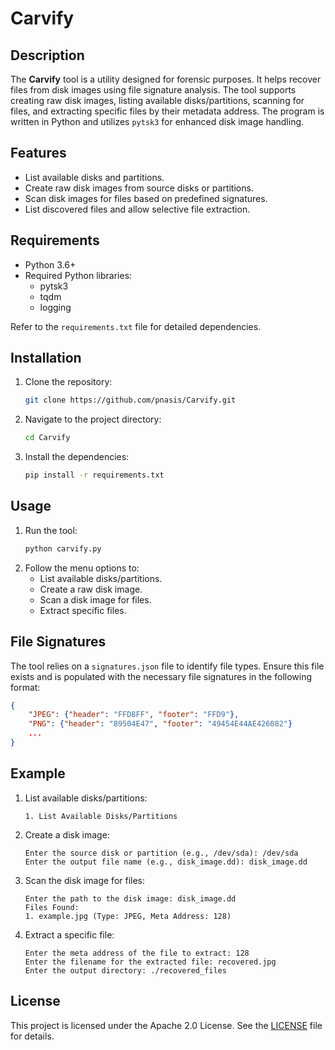 # Carvify

## Description
The **Carvify** tool is a utility designed for forensic purposes. It helps recover files from disk images using file signature analysis. The tool supports creating raw disk images, listing available disks/partitions, scanning for files, and extracting specific files by their metadata address. The program is written in Python and utilizes `pytsk3` for enhanced disk image handling.

## Features
- List available disks and partitions.
- Create raw disk images from source disks or partitions.
- Scan disk images for files based on predefined signatures.
- List discovered files and allow selective file extraction.

## Requirements
- Python 3.6+
- Required Python libraries:
  - pytsk3
  - tqdm
  - logging

Refer to the `requirements.txt` file for detailed dependencies.

## Installation
1. Clone the repository:
   ```bash
   git clone https://github.com/pnasis/Carvify.git
   ```
2. Navigate to the project directory:
   ```bash
   cd Carvify
   ```
3. Install the dependencies:
   ```bash
   pip install -r requirements.txt
   ```

## Usage
1. Run the tool:
   ```bash
   python carvify.py
   ```
2. Follow the menu options to:
   - List available disks/partitions.
   - Create a raw disk image.
   - Scan a disk image for files.
   - Extract specific files.

## File Signatures
The tool relies on a `signatures.json` file to identify file types. Ensure this file exists and is populated with the necessary file signatures in the following format:
```json
{
    "JPEG": {"header": "FFD8FF", "footer": "FFD9"},
    "PNG": {"header": "89504E47", "footer": "49454E44AE426082"}
    ...
}
```

## Example
1. List available disks/partitions:
   ```
   1. List Available Disks/Partitions
   ```
2. Create a disk image:
   ```
   Enter the source disk or partition (e.g., /dev/sda): /dev/sda
   Enter the output file name (e.g., disk_image.dd): disk_image.dd
   ```
3. Scan the disk image for files:
   ```
   Enter the path to the disk image: disk_image.dd
   Files Found:
   1. example.jpg (Type: JPEG, Meta Address: 128)
   ```
4. Extract a specific file:
   ```
   Enter the meta address of the file to extract: 128
   Enter the filename for the extracted file: recovered.jpg
   Enter the output directory: ./recovered_files
   ```

## License
This project is licensed under the Apache 2.0 License. See the [LICENSE](LICENSE) file for details.
